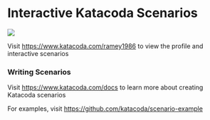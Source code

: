 # Interactive Katacoda Scenarios

[![](http://shields.katacoda.com/katacoda/ramey1986/count.svg)](https://www.katacoda.com/ramey1986 "Get your profile on Katacoda.com")

Visit https://www.katacoda.com/ramey1986 to view the profile and interactive scenarios

### Writing Scenarios
Visit https://www.katacoda.com/docs to learn more about creating Katacoda scenarios

For examples, visit https://github.com/katacoda/scenario-example
